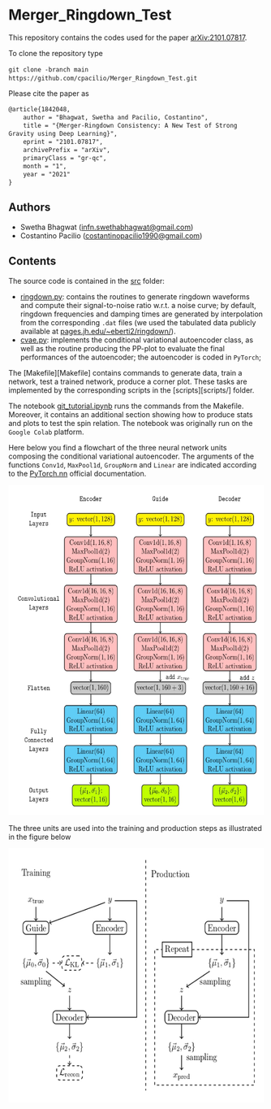 # Merger_Ringdown_Test
This repository contains the codes used for the paper [arXiv:2101.07817](https://arxiv.org/abs/2101.07817).

To clone the repository type 

`git clone -branch main https://github.com/cpacilio/Merger_Ringdown_Test.git`

Please cite the paper as
```
@article{1842048,
    author = "Bhagwat, Swetha and Pacilio, Costantino",
    title = "{Merger-Ringdown Consistency: A New Test of Strong Gravity using Deep Learning}",
    eprint = "2101.07817",
    archivePrefix = "arXiv",
    primaryClass = "gr-qc",
    month = "1",
    year = "2021"
}
```
## Authors
- Swetha Bhagwat (infn.swethabhagwat@gmail.com)
- Costantino Pacilio (costantinopacilio1990@gmail.com)
## Contents
The source code is contained in the [src](src/) folder:
- [ringdown.py](src/ringdown2py): contains the routines to generate ringdown waveforms and compute their signal-to-noise ratio w.r.t. a noise curve; by default, ringdown frequencies and damping times are generated by interpolation from the corresponding `.dat` files (we used the tabulated data publicly available at [pages.jh.edu/~eberti2/ringdown/](https://pages.jh.edu/~eberti2/ringdown/)).
- [cvae.py](src/cvae.py): implements the conditional variational autoencoder class, as well as the routine producing the PP-plot to evaluate the final performances of the autoencoder; the autoencoder is coded in `PyTorch`;

The [Makefile][Makefile] contains commands to generate data, train a network, test a trained network, produce a corner plot. These tasks are  implemented by the corresponding scripts in the [scripts][scripts/] folder.

The notebook [git_tutorial.ipynb](git_tutorial.ipynb) runs the commands from the Makefile. Moreover, it contains an additional section showing how to produce stats and plots to test the spin relation. The notebook was originally run on the `Google Colab` platform.

Here below you find a flowchart of the three neural network units composing the conditional variational autoencoder. The arguments of the functions `Conv1d`, `MaxPool1d`, `GroupNorm` and `Linear` are indicated according to the [PyTorch.nn](https://pytorch.org/docs/stable/nn.html) official documentation.

<img src="./cvae_architecture.jpg" width="650" height="650" />

The three units are used into the training and production steps as illustrated in the figure below

<img src="./cvae_fig.jpg" width="650" height="500" />
